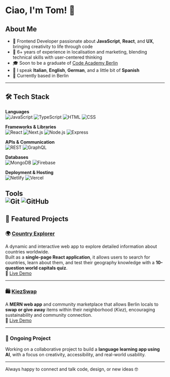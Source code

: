 # Ciao, I'm Tom! 👋

## About Me  
- 🎨 Frontend Developer passionate about **JavaScript**, **React**, and **UX**, bringing creativity to life through code  
- 💼 6+ years of experience in localisation and marketing, blending technical skills with user-centered thinking  
- 🎓 Soon to be a graduate of [Code Academy Berlin](https://github.com/CodeAcademyBerlin)  
- 💬 I speak **Italian**, **English**, **German**, and a little bit of **Spanish**  
- 📍 Currently based in Berlin 

---
## 🛠️ Tech Stack

**Languages**  
![JavaScript](https://img.shields.io/badge/JavaScript-F7DF1E?logo=javascript&logoColor=black&style=flat-square)
![TypeScript](https://img.shields.io/badge/TypeScript-3178C6?logo=typescript&logoColor=white&style=flat-square)
![HTML](https://img.shields.io/badge/HTML5-E34F26?logo=html5&logoColor=white&style=flat-square)
![CSS](https://img.shields.io/badge/CSS3-1572B6?logo=css3&logoColor=white&style=flat-square)

**Frameworks & Libraries**  
![React](https://img.shields.io/badge/React-20232A?logo=react&logoColor=61DAFB&style=flat-square)
![Next.js](https://img.shields.io/badge/Next.js-000000?logo=next.js&logoColor=white&style=flat-square)
![Node.js](https://img.shields.io/badge/Node.js-339933?logo=node.js&logoColor=white&style=flat-square)
![Express](https://img.shields.io/badge/Express.js-000000?logo=express&logoColor=white&style=flat-square)

**APIs & Communication**  
![REST](https://img.shields.io/badge/REST-005571?style=flat-square)
![GraphQL](https://img.shields.io/badge/GraphQL-E10098?logo=graphql&logoColor=white&style=flat-square)

**Databases**  
![MongoDB](https://img.shields.io/badge/MongoDB-47A248?logo=mongodb&logoColor=white&style=flat-square)
![Firebase](https://img.shields.io/badge/Firebase-FFCA28?logo=firebase&logoColor=black&style=flat-square)

**Deployment & Hosting**  
![Netlify](https://img.shields.io/badge/Netlify-00C7B7?logo=netlify&logoColor=white&style=flat-square)
![Vercel](https://img.shields.io/badge/Vercel-000000?logo=vercel&logoColor=white&style=flat-square)

**Tools**  
![Git](https://img.shields.io/badge/Git-F05032?logo=git&logoColor=white&style=flat-square)
![GitHub](https://img.shields.io/badge/GitHub-181717?logo=github&logoColor=white&style=flat-square)
---

## 🌟 Featured Projects  

### 🌍 [Country Explorer](https://github.com/TheCodingTom/country-explorer)  
A dynamic and interactive web app to explore detailed information about countries worldwide.  
Built as a **single-page React application**, it allows users to search for countries, learn about them, and test their geography knowledge with a **10-question world capitals quiz**.  
🔗 [Live Demo](https://country-explorer32.netlify.app/)


---

### 🛍️ [KiezSwap](https://github.com/TheCodingTom/KiezSwap)  
A **MERN web app** and community marketplace that allows Berlin locals to **swap or give away** items within their neighborhood (*Kiez*), encouraging sustainability and community connection.  
🔗 [Live Demo](https://kiezswap.vercel.app/)

---

### 🤝 Ongoing Project  
Working on a collaborative project to build a **language learning app using AI**, with a focus on creativity, accessibility, and real-world usability.

---

Always happy to connect and talk code, design, or new ideas 🤓
